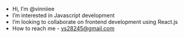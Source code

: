 - Hi, I’m @vinniiee
- I’m interested in Javascript development
- I’m looking to collaborate on frontend development using React.js
- How to reach me - vs28245@gmail.com

<!---
vinniiee/vinniiee is a ✨ special ✨ repository because its `README.md` (this file) appears on your GitHub profile.
You can click the Preview link to take a look at your changes.
--->
